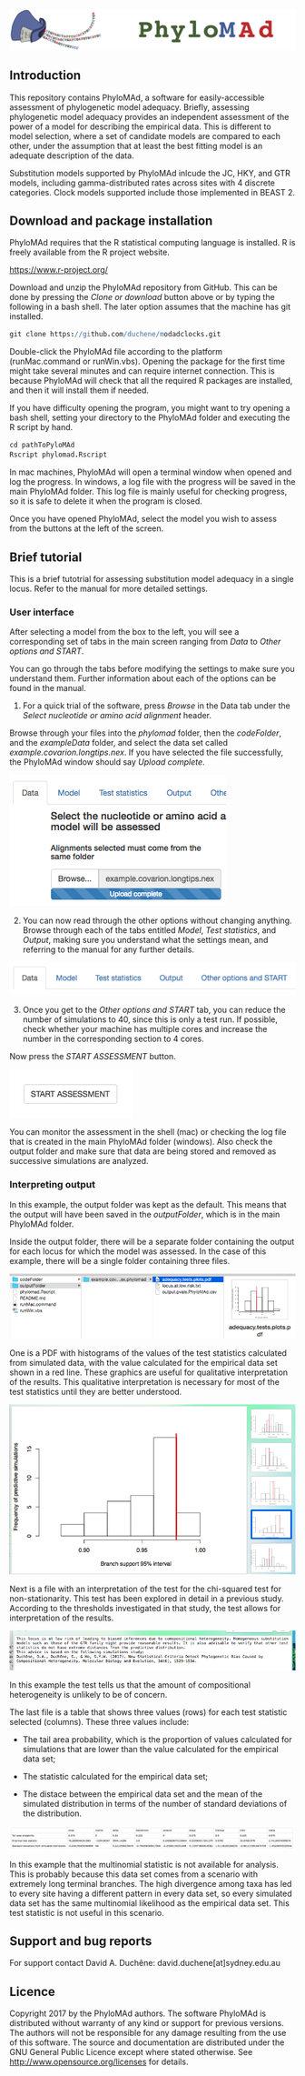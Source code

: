 ![software logo](codeFolder/www/phylomad.temp.png)


## Introduction

This repository contains PhyloMAd, a software for easily-accessible assessment of phylogenetic model adequacy. Briefly, assessing phylogenetic model adequacy provides an independent assessment of the power of a model for describing the empirical data. This is different to model selection, where a set of candidate models are compared to each other, under the assumption that at least the best fitting model is an adequate description of the data.

Substitution models supported by PhyloMAd inlcude the JC, HKY, and GTR models, including gamma-distributed rates across sites with 4 discrete categories. Clock models supported include those implemented in BEAST 2.

## Download and package installation

PhyloMAd requires that the R statistical computing language is installed. R is freely available from the R project website.

https://www.r-project.org/

Download and unzip the PhyloMAd repository from GitHub. This can be done by pressing the *Clone or download* button above or by typing the following in a bash shell. The later option assumes that the machine has git installed.

```coffee
git clone https://github.com/duchene/modadclocks.git
```

Double-click the PhyloMAd file according to the platform (runMac.command or runWin.vbs). Opening the package for the first time might take several minutes and can require internet connection. This is because PhyloMAd will check that all the required R packages are installed, and then it will install them if needed.

If you have difficulty opening the program, you might want to try opening a bash shell, setting your directory to the PhyloMAd folder and executing the R script by hand.

```coffee
cd pathToPyloMAd
Rscript phylomad.Rscript
```

In mac machines, PhyloMAd will open a terminal window when opened and log the progress. In windows, a log file with the progress will be saved in the main PhyloMAd folder. This log file is mainly useful for checking progress, so it is safe to delete it when the program is closed.

Once you have opened PhyloMAd, select the model you wish to assess from the buttons at the left of the screen.

## Brief tutorial 

This is a brief tutotrial for assessing substitution model adequacy in a single locus. Refer to the manual for more detailed settings.

### User interface

After selecting a model from the box to the left, you will see a corresponding set of tabs in the main screen ranging from *Data* to *Other options and START*.

You can go through the tabs before modifying the settings to make sure you understand them. Further information about each of the options can be found in the manual.

1. For a quick trial of the software, press *Browse* in the Data tab under the *Select nucleotide or amino acid alignment* header.

Browse through your files into the *phylomad* folder, then the *codeFolder*, and the *exampleData* folder, and select the data set called *example.covarion.longtips.nex*. If you have selected the file successfully, the PhyloMAd window should say *Upload complete*.

![browseButton](codeFolder/www/browseButton.png)

2. You can now read through the other options without changing anything. Browse through each of the tabs entitled *Model*, *Test statistics*, and *Output*, making sure you understand what the settings mean, and referring to the manual for any further details.

![tabs](codeFolder/www/tabs.png)

3. Once you get to the *Other options and START* tab, you can reduce the number of simulations to 40, since this is only a test run. If possible, check whether your machine has multiple cores and increase the number in the corresponding section to 4 cores.

Now press the *START ASSESSMENT* button. 

![startAssessment](codeFolder/www/startAssessment.png)

You can monitor the assessment in the shell (mac) or checking the log file that is created in the main PhyloMAd folder (windows). Also check the output folder and make sure that data are being stored and removed as successive simulations are analyzed.

### Interpreting output

In this example, the output folder was kept as the default. This means that the output will have been saved in the *outputFolder*, which is in the main PhyloMAd folder.

Inside the output folder, there will be a separate folder containing the output for each locus for which the model was assessed. In the case of this example, there will be a single folder containing three files. 

![outputFiles](codeFolder/www/outputFiles.png)

One is a PDF with histograms of the values of the test statistics calculated from simulated data, with the value calculated for the empirical data set shown in a red line. These graphics are useful for qualitative interpretation of the results. This qualitative interpretation is necessary for most of the test statistics until they are better understood.

![exampleHist](codeFolder/www/exampleHist.png)

Next is a file with an interpretation of the test for the chi-squared test for non-stationarity. This test has been explored in detail in a previous study. According to the thresholds investigated in that study, the test allows for interpretation of the results. 

![chisqResults](codeFolder/www/chisqResult.png)

In this example the test tells us that the amount of compositional heterogeneity is unlikely to be of concern.

The last file is a table that shows three values (rows) for each test statistic selected (columns). These three values include: 

- The tail area probability, which is the proportion of values calculated for simulations that are lower than the value calculated for the empirical data set; 

- The statistic calculated for the empirical data set;

- The distace between the empirical data set and the mean of the simulated distribution in terms of the number of standard deviations of the distribution.

![resultsTable](codeFolder/www/resultsTable.png)

In this example that the multinomial statistic is not available for analysis. This is probably because this data set comes from a scenario with extremely long terminal branches. The high divergence among taxa has led to every site having a different pattern in every data set, so every simulated data set has the same multinomial likelihood as the empirical data set. This test statistic is not useful in this scenario.

## Support and bug reports

For support contact David A. Duchêne:
david.duchene[at]sydney.edu.au

## Licence

Copyright 2017 by the PhyloMAd authors. The software PhyloMAd is distributed without warranty of any kind or support for previous versions. The authors will not be responsible for any damage resulting from the use of this software. The source and documentation are distributed under the GNU General Public Licence except where stated otherwise. See http://www.opensource.org/licenses for details.
